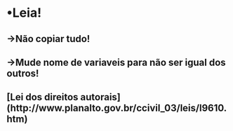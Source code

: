 <h1>•Leia!</h1>
<h2>→Não copiar tudo!</h2>
<h2>→Mude nome de variaveis para não ser igual dos outros!</h2>
<h2> [Lei dos direitos autorais](http://www.planalto.gov.br/ccivil_03/leis/l9610.htm) </h2>

